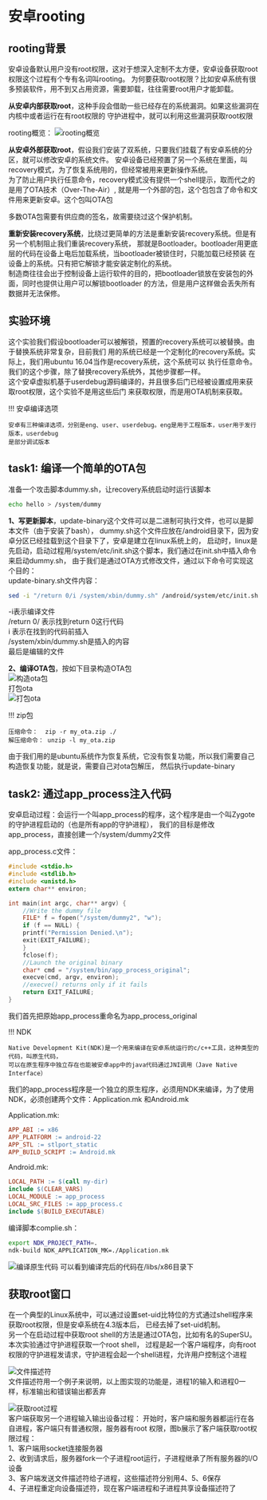 # 安卓rooting

## rooting背景

安卓设备默认用户没有root权限，这对于想深入定制不太方便，安卓设备获取root权限这个过程有个专有名词叫rooting。
为何要获取root权限？比如安卓系统有很多预装软件，用不到又占用资源，需要卸载，往往需要root用户才能卸载。

**从安卓内部获取root**，这种手段会借助一些已经存在的系统漏洞。如果这些漏洞在内核中或者运行在有root权限的
守护进程中，就可以利用这些漏洞获取root权限

rooting概览：
![rooting概览](../img/anrooting-overview.png)

**从安卓外部获取root**，假设我们安装了双系统，只要我们挂载了有安卓系统的分区，就可以修改安卓的系统文件。
安卓设备已经预置了另一个系统在里面，叫recovery模式，为了恢复系统用的，但经常被用来更新操作系统。  
为了防止用户执行任意命令，recovery模式没有提供一个shell提示，取而代之的是用了OTA技术（Over-The-Air）,
就是用一个外部的包，这个包包含了命令和文件用来更新安卓。这个包叫OTA包  

多数OTA包需要有供应商的签名，故需要绕过这个保护机制。

**重新安装recovery系统**，比绕过更简单的方法是重新安装recovery系统。但是有另一个机制阻止我们重装recovery系统，
那就是Bootloader。bootloader用更底层的代码在设备上电后加载系统，当bootloader被锁住时，只能加载已经预装
在设备上的系统。只有把它解锁才能安装定制化的系统。  
制造商往往会出于控制设备上运行软件的目的，把bootloader锁放在安装包的外面，同时也提供让用户可以解锁bootloader
的方法，但是用户这样做会丢失所有数据并无法保修。

## 实验环境

这个实验我们假设bootloader可以被解锁，预置的recovery系统可以被替换。由于替换系统非常复杂，目前我们
用的系统已经是一个定制化的recovery系统。实际上，我们用ubuntu 16.04当作是recovery系统，这个系统可以
执行任意命令。  
我们的这个步骤，除了替换recovery系统外，其他步骤都一样。  
这个安卓虚拟机基于userdebug源码编译的，并且很多后门已经被设置成用来获取root权限，这个实验不是用这些后门
来获取权限，而是用OTA机制来获取。

!!! 安卓编译选项

    安卓有三种编译选项，分别是eng、user、userdebug。eng是用于工程版本，user用于发行版本，userdebug
    是部分调试版本
    
## task1: 编译一个简单的OTA包

准备一个攻击脚本dummy.sh，让recovery系统启动时运行该脚本  
```bash
echo hello > /system/dummy
```

**1、写更新脚本**，update-binary这个文件可以是二进制可执行文件，也可以是脚本文件（由于安装了bash），
dummy.sh这个文件应放在/android目录下，因为安卓分区已经挂载到这个目录下了，安卓是建立在linux系统上的，
启动时，linux是先启动，启动过程用/system/etc/init.sh这个脚本，我们通过在init.sh中插入命令来启动dummy.sh，
由于我们是通过OTA方式修改文件，通过以下命令可实现这个目的：  
update-binary.sh文件内容：  
```bash
sed -i "/return 0/i /system/xbin/dummy.sh" /android/system/etc/init.sh
```
-i表示编译文件  
/return 0/ 表示找到return 0这行代码  
i 表示在找到的代码前插入  
/system/xbin/dummy.sh是插入的内容  
最后是编辑的文件  

**2、编译OTA包**，按如下目录构造OTA包  
![构造ota包](../img/anrooting-otatree.png)  
打包ota  
![打包ota](../img/anrooting-otazip.png)

!!! zip包

    压缩命令：  zip -r my_ota.zip ./  
    解压缩命令： unzip -l my_ota.zip

由于我们用的是ubuntu系统作为恢复系统，它没有恢复功能，所以我们需要自己构造恢复功能，就是说，需要自己对ota包解压，
然后执行update-binary

## task2: 通过app_process注入代码

安卓启动过程：会运行一个叫app_process的程序，这个程序是由一个叫Zygote的守护进程启动的（也是所有app的守护进程），
我们的目标是修改app_process，直接创建一个/system/dummy2文件

app_process.c文件：
```c
#include <stdio.h>
#include <stdlib.h>
#include <unistd.h>
extern char** environ;

int main(int argc, char** argv) {
    //Write the dummy file
    FILE* f = fopen("/system/dummy2", "w");
    if (f == NULL) {
    printf("Permission Denied.\n");
    exit(EXIT_FAILURE);
    }
    fclose(f);
    //Launch the original binary
    char* cmd = "/system/bin/app_process_original";
    execve(cmd, argv, environ);
    //execve() returns only if it fails
    return EXIT_FAILURE;
}
```
我们首先把原始app_process重命名为app_process_original

!!! NDK

    Native Development Kit(NDK)是一个用来编译在安卓系统运行的c/c++工具，这种类型的代码，叫原生代码，
    可以在原生程序中独立存在也能被安卓app中的java代码通过JNI调用（Jave Native Interface）

我们的app_process程序是一个独立的原生程序，必须用NDK来编译，为了使用NDK，必须创建两个文件：Application.mk
和Android.mk  

Application.mk:
```mk
APP_ABI := x86
APP_PLATFORM := android-22
APP_STL := stlport_static
APP_BUILD_SCRIPT := Android.mk
```

Android.mk:  
```mk
LOCAL_PATH := $(call my-dir)
include $(CLEAR_VARS)
LOCAL_MODULE := app_process
LOCAL_SRC_FILES := app_process.c
include $(BUILD_EXECUTABLE)
```

编译脚本complie.sh：  
```bash
export NDK_PROJECT_PATH=.
ndk-build NDK_APPLICATION_MK=./Application.mk
```

![编译原生代码](../img/anrooting-complie-native.png)
可以看到编译完后的代码在/libs/x86目录下

## 获取root窗口

在一个典型的Linux系统中，可以通过设置set-uid比特位的方式通过shell程序来获取root权限，但是安卓系统在4.3版本后，
已经去掉了set-uid机制。  
另一个在启动过程中获取root shell的方法是通过OTA包，比如有名的SuperSU。本次实验通过守护进程获取一个root shell，
过程是起一个客户端程序，向有root权限的守护进程发请求，守护进程会起一个shell进程，允许用户控制这个进程  

![文件描述符](../img/anrooting-file-desc.png)  
文件描述符用一个例子来说明，以上图实现的功能是，进程1的输入和进程0一样，标准输出和错误输出都丢弃

![获取root过程](../img/anrooting-gain-root.png)  
客户端获取另一个进程输入输出设备过程： 开始时，客户端和服务器都运行在各自进程，客户端只有普通权限，服务器有root
权限，图b展示了客户端获取root权限过程：  
1、客户端用socket连接服务器  
2、收到请求后，服务器fork一个子进程root运行，子进程继承了所有服务器的I/O设备  
3、客户端发送文件描述符给子进程，这些描述符分别用4、5、6保存  
4、子进程重定向设备描述符，现在客户端进程和子进程共享设备描述符了  
